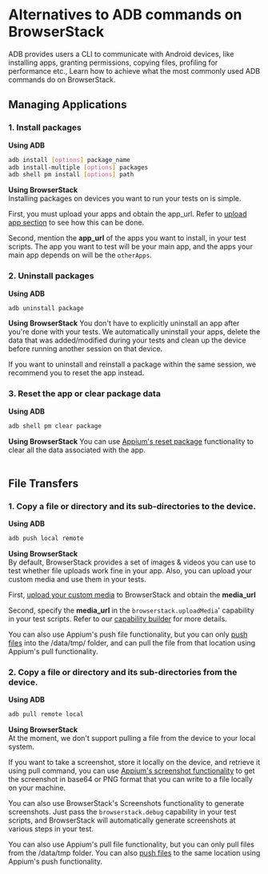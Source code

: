# Alternatives to ADB commands on BrowserStack

ADB provides users a CLI to communicate with Android devices, like installing apps, granting permissions, copying files, profiling for performance etc., Learn how to achieve what the most commonly used ADB commands do on BrowserStack.

## Managing Applications

### 1. Install packages

**Using ADB**
```bash
adb install [options] package_name
adb install-multiple [options] packages
adb shell pm install [options] path
```

**Using BrowserStack**<br>
Installing packages on devices you want to run your tests on is simple.

First, you must upload your apps and obtain the app_url. Refer to [upload app section](https://www.browserstack.com/app-automate/rest-api#app-upload) to see how this can be done.

Second, mention the **app_url** of the apps you want to install, in your test scripts. The app you want to test will be your main app, and the apps your main app depends on will be the `otherApps`.
<br>
### 2. Uninstall packages

**Using ADB**
```bash
adb uninstall package
```

**Using BrowserStack**
You don't have to explicitly uninstall an app after you're done with your tests. We automatically uninstall your apps, delete the data that was added/modified during your tests and clean up the device before running another session on that device.

If you want to uninstall and reinstall a package within the same session, we recommend you to reset the app instead.
<br>
### 3. Reset the app or clear package data

**Using ADB**
```bash
adb shell pm clear package
```

**Using BrowserStack**
You can use [Appium's reset package](https://appium.io/docs/en/commands/device/app/reset-app/) functionality to clear all the data associated with the app.
<br>
<br>
## File Transfers

### 1. Copy a file or directory and its sub-directories to the device.

**Using ADB**
```bash
adb push local remote
```

**Using BrowserStack**<br>
By default, BrowserStack provides a set of images & videos you can use to test whether file uploads work fine in your app. Also, you can upload your custom media and use them in your tests.

First, [upload your custom media](https://www.browserstack.com/app-automate/rest-api?framework=appium#media-upload) to BrowserStack and obtain the **media_url**

Second, specify the **media_url** in the `browserstack.uploadMedia`' capability in your test scripts. Refer to our [capability builder](https://www.browserstack.com/app-automate/capabilities) for more details.

You can also use Appium's push file functionality, but you can only [push files](https://appium.io/docs/en/commands/device/files/push-file/) into the /data/tmp/ folder, and can pull the file from that location using Appium's pull functionality.


### 2. Copy a file or directory and its sub-directories from the device.

**Using ADB**
```bash
adb pull remote local
```

**Using BrowserStack**	
At the moment, we don't support pulling a file from the device to your local system.

If you want to take a screenshot, store it locally on the device, and retrieve it using pull command, you can use [Appium's screenshot functionality](https://appium.io/docs/en/commands/session/screenshot/) to get the screenshot in base64 or PNG format that you can write to a file locally on your machine.

You can also use BrowserStack's Screenshots functionality to generate screenshots. Just pass the `browserstack.debug` capability in your test scripts, and BrowserStack will automatically generate screenshots at various steps in your test.

You can also use Appium's pull file functionality, but you can only pull files from the /data/tmp folder. You can also [push files](https://appium.io/docs/en/commands/device/files/push-file/) to the same location using Appium's push functionality.

